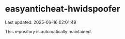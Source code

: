 # easyanticheat-hwidspoofer

Last updated: 2025-06-16 02:01:49

This repository is automatically maintained.

